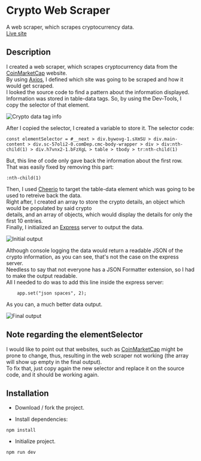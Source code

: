 # Crypto Web Scraper

A web scraper, which scrapes cryptocurrency data.\
[Live site](https://crypto-web-scraper.herokuapp.com/)

## Description

I created a web scraper, which scrapes cryptocurrency data from the [CoinMarketCap](https://coinmarketcap.com/) website.\
By using [Axios](https://axios-http.com/docs/intro), I defined which site was going to be scraped and how it would get scraped.\
I looked the source code to find a pattern about the information displayed.\
Information was stored in table-data tags. So, by using the Dev-Tools, I copy the selector of that element.

![Crypto data tag info](https://i.ibb.co/t3P7QmC/img3.png)

After I copied the selector, I created a variable to store it. The selector code:

```
const elementSelector = #__next > div.bywovg-1.sXmSU > div.main-content > div.sc-57oli2-0.comDep.cmc-body-wrapper > div > div:nth-child(1) > div.h7vnx2-1.bFzXgL > table > tbody > tr:nth-child(1)
```

But, this line of code only gave back the information about the first row. That was easily fixed by removing this part:

```
:nth-child(1)
```

Then, I used [Cheerio](https://cheerio.js.org/) to target the table-data element which was going to be used to retreive back the data.\
Right after, I created an array to store the crypto details, an object which would be populated by said crypto\
details, and an array of objects, which would display the details for only the first 10 entries.\
Finally, I initialized an [Express](https://expressjs.com/) server to output the data.

![Initial output](https://i.ibb.co/LgFXM8r/img1.png)

Although console logging the data would return a readable JSON of the crypto information, as you can see, that's not the case on the express server.\
Needless to say that not everyone has a JSON Formatter extension, so I had to make the output readable.\
All I needed to do was to add this line inside the express server:

```
    app.set("json spaces", 2);
```

As you can, a much better data output.

![Final output](https://i.ibb.co/whMJFJ7/img2.png)

## Note regarding the elementSelector

I would like to point out that websites, such as [CoinMarketCap](https://coinmarketcap.com/) might be prone to change, thus, resulting in the web scraper not working (the array will show up empty in the final output).\
To fix that, just copy again the new selector and replace it on the source code, and it should be working again.

## Installation

- Download / fork the project.

- Install dependencies:

```
npm install
```

- Initialize project.

```
npm run dev
```
